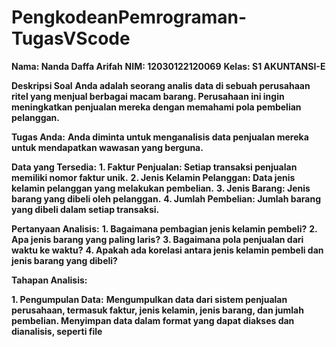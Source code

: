 # PengkodeanPemrograman-TugasVScode
**Nama: Nanda Daffa Arifah**
**NIM: 12030122120069**
**Kelas: S1 AKUNTANSI-E**

**Deskripsi Soal**
**Anda adalah seorang analis data di sebuah perusahaan ritel yang menjual berbagai macam barang. Perusahaan ini ingin meningkatkan penjualan mereka dengan memahami pola pembelian pelanggan.**

**Tugas Anda:**
**Anda diminta untuk menganalisis data penjualan mereka untuk mendapatkan wawasan yang berguna.**

**Data yang Tersedia:**
**1. Faktur Penjualan: Setiap transaksi penjualan memiliki nomor faktur unik.**
**2. Jenis Kelamin Pelanggan: Data jenis kelamin pelanggan yang melakukan pembelian.**
**3. Jenis Barang: Jenis barang yang dibeli oleh pelanggan.**
**4. Jumlah Pembelian: Jumlah barang yang dibeli dalam setiap transaksi.**

**Pertanyaan Analisis:**
**1. Bagaimana pembagian jenis kelamin pembeli?**
**2. Apa jenis barang yang paling laris?**
**3. Bagaimana pola penjualan dari waktu ke waktu?**
**4. Apakah ada korelasi antara jenis kelamin pembeli dan jenis barang yang dibeli?**

**Tahapan Analisis:**

**1. Pengumpulan Data:**
**Mengumpulkan data dari sistem penjualan perusahaan, termasuk faktur, jenis kelamin, jenis barang, dan jumlah pembelian.
Menyimpan data dalam format yang dapat diakses dan dianalisis, seperti file**



